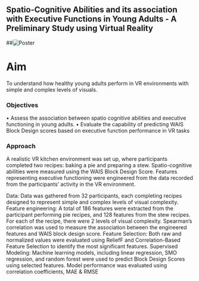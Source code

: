 ## Spatio-Cognitive Abilities and its association with Executive Functions in Young Adults - A Preliminary Study using Virtual Reality

##![Poster](https://github.com/user-attachments/assets/37c418fd-47d1-40ce-9d33-c57b7242dc58)

# Aim
To understand how healthy young adults perform in VR environments with simple and complex levels of visuals.
 
### Objectives
 • Assess the association between spatio cognitive abilities and executive functioning in young adults.
 • Evaluate the capability of predicting WAIS Block Design scores based on executive function performance in VR tasks

### Approach
A realistic VR kitchen environment was set up, where participants completed two recipes: baking a pie and preparing a stew. Spatio-cognitive abilities were measured using the WAIS Block Design Score. Features representing executive functioning were engineered from  the data recorded from the participants’ activity in the VR environment. 

Data: Data was gathered from 32 participants, each completing recipes designed to represent simple and complex levels of visual complexity.
Feature engineering: A total of 186 features were extracted from the participant performing pie recipes, and 128 features from the stew recipes. For each of the recipe, there were 2 levels of visual complexity. Spearman’s correlation was used to measure the association between the engineered features and WAIS block design score.
Feature Selection: Both raw and normalized values were evaluated using ReliefF and Correlation-Based Feature Selection to identify the most significant features.
Supervised Modeling: Machine learning models, including linear regression, SMO regression, and random forest were used to predict Block Design Scores using selected features. Model performance was evaluated using correlation coefficients, MAE & RMSE





